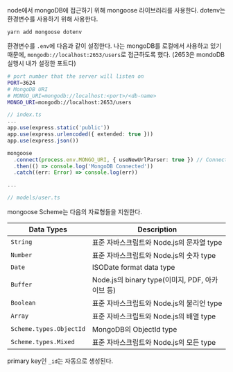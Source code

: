 
node에서 mongoDB에 접근하기 위해 mongoose 라이브러리를 사용한다.
dotenv는 환경변수를 사용하기 위해 사용한다.
```
yarn add mongoose dotenv
```

환경변수를 `.env`에 다음과 같이 설정한다. 나는 mongoDB를 로컬에서 사용하고 있기 때문에, `mongodb://localhost:2653/users`로 접근하도록 했다. (2653은 mondoDB 실행시 내가 설정한 포트다)
```sh
# port number that the server will listen on
PORT=3624
# MongoDB URI
# MONGO_URI=mongodb://localhost:<port>/<db-name>
MONGO_URI=mongodb://localhost:2653/users
```


```ts
// index.ts
...
app.use(express.static('public'))
app.use(express.urlencoded({ extended: true }))
app.use(express.json())

mongoose
  .connect(process.env.MONGO_URI, { useNewUrlParser: true }) // Connect to MongoDB
  .then(() => console.log('MongoDB Connected'))
  .catch((err: Error) => console.log(err))

...
```


```ts
// models/user.ts


```

mongoose Scheme는 다음의 자료형들을 지원한다.

Data Types | Description
----------|------------
`String` | 표준 자바스크립트와 Node.js의 문자열 type
`Number` | 표준 자바스크립트와 Node.js의 숫자 type
`Date` | ISODate format data type
`Buffer` | Node.js의 binary type(이미지, PDF, 아카이브 등)
`Boolean` | 표준 자바스크립트와 Node.js의 불리언 type
`Array` | 표준 자바스크립트와 Node.js의 배열 type
`Scheme.types.ObjectId` | MongoDB의 ObjectId type
`Scheme.types.Mixed` | 표준 자바스크립트와 Node.js의 모든 type

primary key인 `_id`는 자동으로 생성된다.
